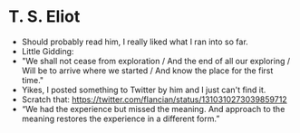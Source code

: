 # T. S. Eliot

 - Should probably read him, I really liked what I ran into so far.
 - Little Gidding:
  - "We shall not cease from exploration / And the end of all our exploring / Will be to arrive where we started / And know the place for the first time."
 - Yikes, I posted something to Twitter by him and I just can't find it.
  - Scratch that: https://twitter.com/flancian/status/1310310273039859712
 -  “We had the experience but missed the meaning. And approach to the meaning restores the experience in a different form.”


